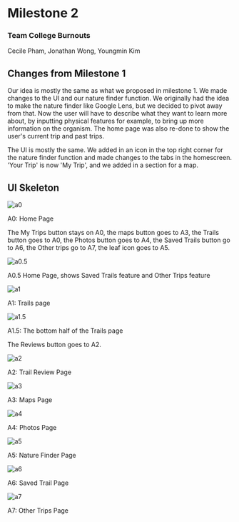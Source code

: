 # Milestone 2

### Team College Burnouts

Cecile Pham, Jonathan Wong, Youngmin Kim



## Changes from Milestone 1

Our idea is mostly the same as what we proposed in milestone 1. We made changes to the UI and our nature finder function. We originally had the idea to make the nature finder like Google Lens, but we decided to pivot away from that. Now the user will have to describe what they want to learn more about, by inputting physical features for example, to bring up more information on the organism. The home page was also re-done to show the user's current trip and past trips.

The UI is mostly the same. We added in an icon in the top right corner for the nature finder function and made changes to the tabs in the homescreen. 'Your Trip' is now 'My Trip', and we added in a section for a map.

## UI Skeleton 

![a0](https://github.com/cecile8720/cogs121/blob/master/Milestone%202%20Photos/a0.JPG)

A0: Home Page

The My Trips button stays on A0, the maps button goes to A3, the Trails button goes to A0, the Photos button goes to A4, the Saved Trails button go to A6, the Other trips go to A7, the leaf icon goes to A5.

![a0.5](https://github.com/cecile8720/cogs121/blob/master/Milestone%202%20Photos/a0.5.JPG)

A0.5 Home Page, shows Saved Trails feature and Other Trips feature

![a1](https://github.com/cecile8720/cogs121/blob/master/Milestone%202%20Photos/a1.JPG)

A1: Trails page

![a1.5](https://github.com/cecile8720/cogs121/blob/master/Milestone%202%20Photos/a1.5.JPG)

A1.5: The bottom half of the Trails page

The Reviews button goes to A2.

![a2](https://github.com/cecile8720/cogs121/blob/master/Milestone%202%20Photos/a2.JPG)

A2: Trail Review Page

![a3](https://github.com/cecile8720/cogs121/blob/master/Milestone%202%20Photos/a3.JPG)

A3: Maps Page

![a4](https://github.com/cecile8720/cogs121/blob/master/Milestone%202%20Photos/a4.JPG)

A4: Photos Page

![a5](https://github.com/cecile8720/cogs121/blob/master/Milestone%202%20Photos/a5.JPG)

A5: Nature Finder Page

![a6](https://github.com/cecile8720/cogs121/blob/master/Milestone%202%20Photos/a6.JPG)

A6: Saved Trail Page

![a7](https://github.com/cecile8720/cogs121/blob/master/Milestone%202%20Photos/a7.JPG)

A7: Other Trips Page
